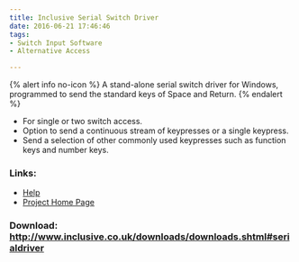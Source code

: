 ```yaml
---
title: Inclusive Serial Switch Driver
date: 2016-06-21 17:46:46
tags: 
- Switch Input Software
- Alternative Access

---
```


{% alert info no-icon %}
A stand-alone serial switch driver for Windows, programmed to send the standard keys of Space and Return.
{% endalert %}

<!-- more -->

- For single or two switch access.
- Option to send a continuous stream of keypresses or a single keypress.
- Send a selection of other commonly used keypresses such as function keys and number keys.

### Links:
- <a href="http://www.oatsoft.org/Software/inclusive-serial-switch-driver/help">Help</a>
- <a href="http://www.inclusive.co.uk/downloads/downloads.shtml#serialdriver">Project Home Page</a>

### Download: http://www.inclusive.co.uk/downloads/downloads.shtml#serialdriver 